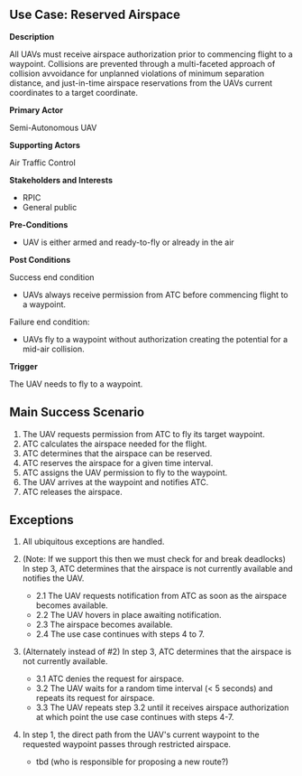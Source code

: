 ## Use Case: Reserved Airspace

**Description**

All UAVs must receive airspace authorization prior to commencing flight to a waypoint. Collisions are prevented through a multi-faceted approach of collision avvoidance for unplanned violations of minimum separation distance, and just-in-time airspace reservations from the UAVs current coordinates to a target coordinate.

**Primary Actor**

Semi-Autonomous UAV

**Supporting Actors**

Air Traffic Control

**Stakeholders and Interests**

- RPIC
- General public

**Pre-Conditions**

- UAV is either armed and ready-to-fly or already in the air

**Post Conditions**

Success end condition

- UAVs always receive permission from ATC before commencing flight to a waypoint.

Failure end condition:

- UAVs fly to a waypoint without authorization creating the potential for a mid-air collision.

**Trigger**

The UAV needs to fly to a waypoint.

## Main Success Scenario

1. The UAV requests permission from ATC to fly its target waypoint.
2. ATC calculates the airspace needed for the flight.
3. ATC determines that the airspace can be reserved.
4. ATC reserves the airspace for a given time interval.
5. ATC assigns the UAV permission to fly to the waypoint.
6. The UAV arrives at the waypoint and notifies ATC.
7. ATC releases the airspace.

## Exceptions

1. All ubiquitous exceptions are handled.

2. (Note: If we support this then we must check for and break deadlocks) In step 3, ATC determines that the airspace is not currently available and notifies the UAV.  
   * 2.1 The UAV requests notification from ATC as soon as the airspace becomes available.
   * 2.2 The UAV hovers in place awaiting notification.
   * 2.3 The airspace becomes available.
   * 2.4 The use case continues with steps 4 to 7.
   
3. (Alternately instead of #2) In step 3, ATC determines that the airspace is not currently available.
   * 3.1 ATC denies the request for airspace.
   * 3.2 The UAV waits for a random time interval (< 5 seconds) and repeats its request for airspace.
   * 3.3 The UAV repeats step 3.2 until it receives airspace authorization at which point the use case continues with steps 4-7.
   
4. In step 1, the direct path from the UAV's current waypoint to the requested waypoint passes through restricted airspace.
   * tbd (who is responsible for proposing a new route?)
   
